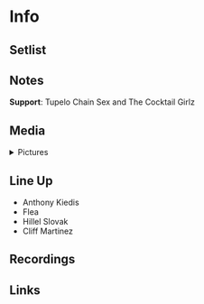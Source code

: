 # Info

## Setlist

## Notes

**Support**: Tupelo Chain Sex and The Cocktail Girlz

## Media 

<details>
  <summary>Pictures</summary>
  <img alt="Ticket" title="Ticket" src="19851123t.jpg" height="200" />  
  <img alt="Flyer" title="Flyer" src="19851123f.jpg" height="200" />
  <img alt="Clipping" title="Clipping" src="19851123a.jpg" height="200" />
</details>

## Line Up

* Anthony Kiedis
* Flea
* Hillel Slovak
* Cliff Martinez

## Recordings

## Links